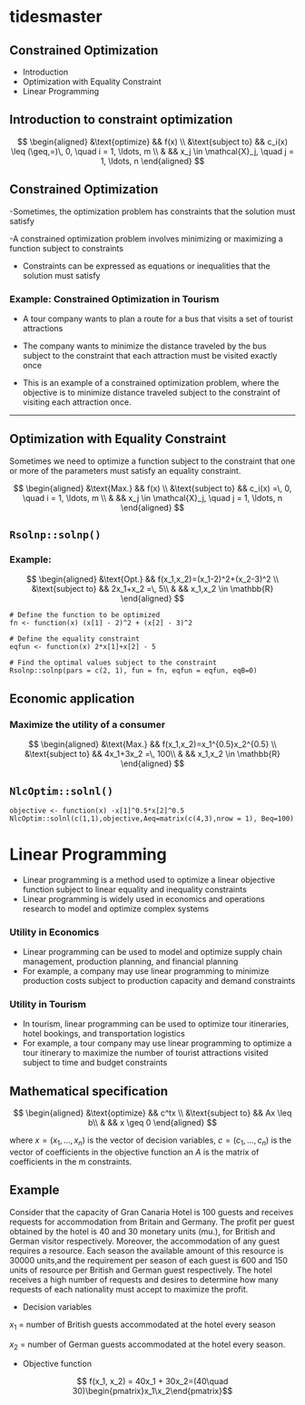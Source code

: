 # tidesmaster

## Constrained Optimization

- Introduction
- Optimization with Equality Constraint
- Linear Programming

## Introduction to constraint optimization


$$
\begin{aligned}
&\text{optimize} && f(x) \\
&\text{subject to} && c_i(x) \leq (\geq,=)\, 0, \quad i = 1, \ldots, m \\
& && x_j \in \mathcal{X}_j, \quad j = 1, \ldots, n
\end{aligned}
$$
## Constrained Optimization

-Sometimes, the optimization problem has constraints that the solution must satisfy

-A constrained optimization problem involves minimizing or maximizing a function subject to constraints

- Constraints can be expressed as equations or inequalities that the solution must satisfy

### Example: Constrained Optimization in Tourism

- A tour company wants to plan a route for a bus that visits a set of tourist attractions

- The company wants to minimize the distance traveled by the bus subject to the constraint that each attraction must be visited exactly once

- This is an example of a constrained optimization problem, where the objective is to minimize distance traveled subject to the constraint of visiting each attraction once.
---

## Optimization with Equality Constraint

Sometimes we need to optimize a function subject to the constraint that one or more of the parameters must satisfy an equality constraint.

$$
\begin{aligned}
&\text{Max.} && f(x) \\
&\text{subject to} && c_i(x) =\, 0, \quad i = 1, \ldots, m \\
& && x_j \in \mathcal{X}_j, \quad j = 1, \ldots, n
\end{aligned}
$$


## `Rsolnp::solnp()`

### Example:

$$
\begin{aligned}
&\text{Opt.} && f(x_1,x_2)=(x_1-2)^2+(x_2-3)^2 \\
&\text{subject to} && 2x_1+x_2 =\, 5\\
& && x_1,x_2 \in \mathbb{R}
\end{aligned}
$$

```{r}
# Define the function to be optimized
fn <- function(x) (x[1] - 2)^2 + (x[2] - 3)^2

# Define the equality constraint
eqfun <- function(x) 2*x[1]+x[2] - 5

# Find the optimal values subject to the constraint
Rsolnp::solnp(pars = c(2, 1), fun = fn, eqfun = eqfun, eqB=0)

```

## Economic application

### Maximize the utility of a consumer

$$
\begin{aligned}
&\text{Max.} && f(x_1,x_2)=x_1^{0.5}x_2^{0.5} \\
&\text{subject to} && 4x_1+3x_2 =\, 100\\
& && x_1,x_2 \in \mathbb{R}
\end{aligned}
$$


## `NlcOptim::solnl()`

```{r}
objective <- function(x) -x[1]^0.5*x[2]^0.5
NlcOptim::solnl(c(1,1),objective,Aeq=matrix(c(4,3),nrow = 1), Beq=100)
```
# Linear Programming

- Linear programming is a method used to optimize a linear objective function subject to linear equality and inequality constraints
- Linear programming is widely used in economics and operations research to model and optimize complex systems

### Utility in Economics

- Linear programming can be used to model and optimize supply chain management, production planning, and financial planning
- For example, a company may use linear programming to minimize production costs subject to production capacity and demand constraints

### Utility in Tourism

- In tourism, linear programming can be used to optimize tour itineraries, hotel bookings, and transportation logistics
- For example, a tour company may use linear programming to optimize a tour itinerary to maximize the number of tourist attractions visited subject to time and budget constraints

## Mathematical specification

$$
\begin{aligned}
&\text{optimize} && c^tx \\
&\text{subject to} && Ax \leq b\\
& && x \geq 0
\end{aligned}
$$

where $x=(x_1,\ldots,x_n)$ is the vector of decision variables, $c=(c_1,\ldots,c_n)$ is the vector of coefficients in the objective function an $A$ is the matrix of coefficients in the m constraints.

## Example

Consider that the capacity of Gran Canaria Hotel is 100 guests and receives requests for accommodation from Britain and Germany. The profit per guest obtained by the hotel is 40 and 30 monetary units (mu.), for British and German visitor respectively. Moreover, the accommodation of any guest requires a resource. Each season the available amount of this resource is 30000 units,and the requirement per season of each guest is 600 and 150 units of resource per British and German guest respectively. The hotel receives a high number of requests and desires to determine how many requests of each nationality must accept to maximize the profit.


- Decision variables

$x_1$ = number of British guests accommodated at the hotel every season

$x_2$ = number of German guests accommodated at the hotel every season.

- Objective function

$$ f(x_1, x_2) = 40x_1 + 30x_2=(40\quad 30)\begin{pmatrix}x_1\x_2\end{pmatrix}$$
